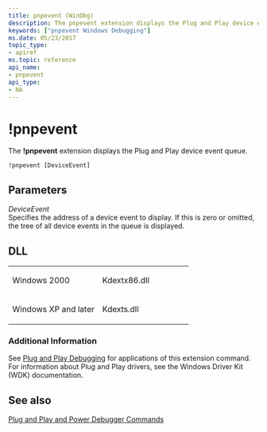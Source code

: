 ```yaml
---
title: pnpevent (WinDbg)
description: The pnpevent extension displays the Plug and Play device event queue.
keywords: ["pnpevent Windows Debugging"]
ms.date: 05/23/2017
topic_type:
- apiref
ms.topic: reference
api_name:
- pnpevent
api_type:
- NA
---
```


# !pnpevent


The **!pnpevent** extension displays the Plug and Play device event queue.

```dbgcmd
!pnpevent [DeviceEvent]
```

## <span id="ddk__pnpevent_dbg"></span><span id="DDK__PNPEVENT_DBG"></span>Parameters


<span id="_______DeviceEvent______"></span><span id="_______deviceevent______"></span><span id="_______DEVICEEVENT______"></span> *DeviceEvent*   
Specifies the address of a device event to display. If this is zero or omitted, the tree of all device events in the queue is displayed.

## DLL

<table>
<colgroup>
<col width="50%" />
<col width="50%" />
</colgroup>
<tbody>
<tr class="odd">
<td align="left"><p>Windows 2000</p></td>
<td align="left"><p>Kdextx86.dll</p></td>
</tr>
<tr class="even">
<td align="left"><p>Windows XP and later</p></td>
<td align="left"><p>Kdexts.dll</p></td>
</tr>
</tbody>
</table>

 

### Additional Information

See [Plug and Play Debugging](../debugger/plug-and-play-debugging.md) for applications of this extension command. For information about Plug and Play drivers, see the Windows Driver Kit (WDK) documentation.

## <span id="see_also"></span>See also


[Plug and Play and Power Debugger Commands](../debugger/plug-and-play-and-power-debugger-commands.md)

 

 






